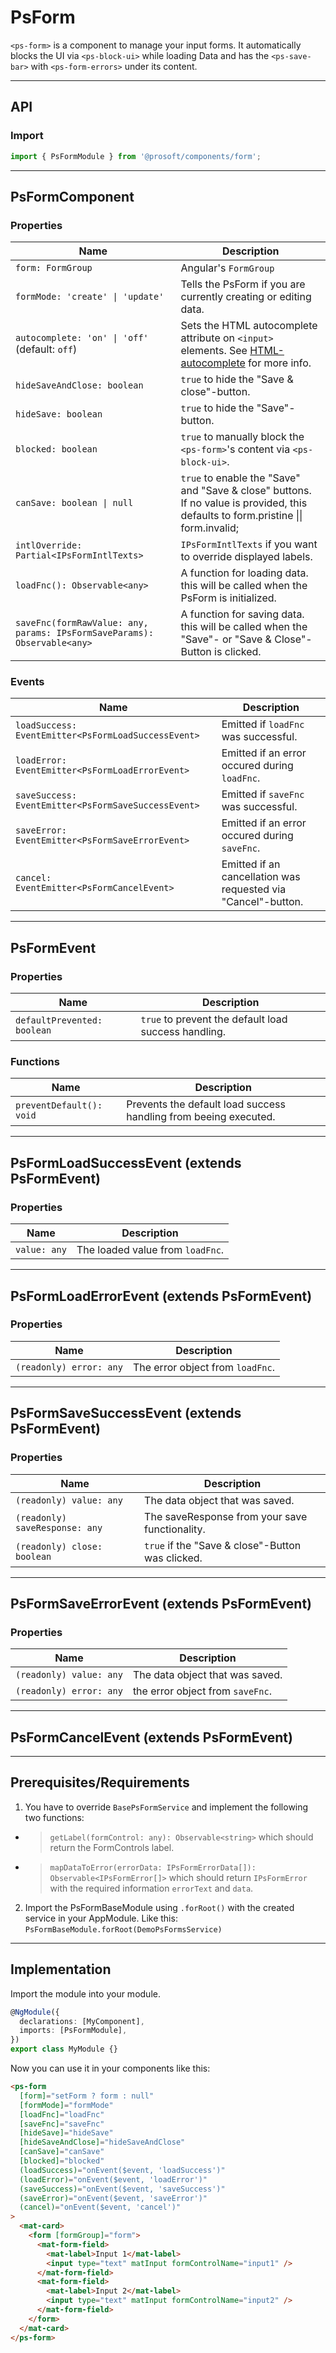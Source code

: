 <link href="style.css" rel="stylesheet"></link>

# PsForm <a name="PsForm"></a>

`<ps-form>` is a component to manage your input forms. It automatically blocks the UI via `<ps-block-ui>` while loading Data and has the `<ps-save-bar>` with `<ps-form-errors>` under its content.

---

## API <a name="PsFormApi"></a>

### Import <a name="PsFormmport"></a>

```ts | js
import { PsFormModule } from '@prosoft/components/form';
```

---

## PsFormComponent <a name="PsFormComponent"></a>

### Properties <a name="PsFormComponentProperties"></a>

| Name                                                                     | Description                                                                                                                                                                   |
| ------------------------------------------------------------------------ | ----------------------------------------------------------------------------------------------------------------------------------------------------------------------------- |
| `form: FormGroup`                                                        | Angular's `FormGroup`                                                                                                                                                         |
| `formMode: 'create' \| 'update'`                                         | Tells the PsForm if you are currently creating or editing data.                                                                                                               |
| `autocomplete: 'on' \| 'off'` (default: `off`)                           | Sets the HTML autocomplete attribute on `<input>` elements. See [HTML-autocomplete](https://developer.mozilla.org/en-US/docs/Web/HTML/Attributes/autocomplete) for more info. |
| `hideSaveAndClose: boolean`                                              | `true` to hide the "Save & close"-button.                                                                                                                                     |
| `hideSave: boolean`                                                      | `true` to hide the "Save"-button.                                                                                                                                             |
| `blocked: boolean`                                                       | `true` to manually block the `<ps-form>`'s content via `<ps-block-ui>`.                                                                                                       |
| `canSave: boolean \| null`                                               | `true` to enable the "Save" and "Save & close" buttons. If no value is provided, this defaults to form.pristine \|\| form.invalid;                                            |
| `intlOverride: Partial<IPsFormIntlTexts>`                                | `IPsFormIntlTexts` if you want to override displayed labels.                                                                                                                  |
| `loadFnc(): Observable<any>`                                             | A function for loading data. this will be called when the PsForm is initialized.                                                                                              |
| `saveFnc(formRawValue: any, params: IPsFormSaveParams): Observable<any>` | A function for saving data. this will be called when the "Save"- or "Save & Close"-Button is clicked.                                                                         |

### Events <a name="PsFormComponentEvents"></a>

| Name                                                | Description                                                   |
| --------------------------------------------------- | ------------------------------------------------------------- |
| `loadSuccess: EventEmitter<PsFormLoadSuccessEvent>` | Emitted if `loadFnc` was successful.                          |
| `loadError: EventEmitter<PsFormLoadErrorEvent>`     | Emitted if an error occured during `loadFnc`.                 |
| `saveSuccess: EventEmitter<PsFormSaveSuccessEvent>` | Emitted if `saveFnc` was successful.                          |
| `saveError: EventEmitter<PsFormSaveErrorEvent>`     | Emitted if an error occured during `saveFnc`.                 |
| `cancel: EventEmitter<PsFormCancelEvent>`           | Emitted if an cancellation was requested via "Cancel"-button. |

---

## PsFormEvent <a name="PsFormEvent"></a>

### Properties <a name="PsFormEventProperties"></a>

| Name                        | Description                                          |
| --------------------------- | ---------------------------------------------------- |
| `defaultPrevented: boolean` | `true` to prevent the default load success handling. |

### Functions <a name="PsFormEventFunctions"></a>

| Name                     | Description                                                      |
| ------------------------ | ---------------------------------------------------------------- |
| `preventDefault(): void` | Prevents the default load success handling from beeing executed. |

---

## PsFormLoadSuccessEvent (extends PsFormEvent) <a name="PsFormLoadSuccessEvent"></a>

### Properties <a name="PsFormLoadSuccessEventProperties"></a>

| Name         | Description                      |
| ------------ | -------------------------------- |
| `value: any` | The loaded value from `loadFnc`. |

---

## PsFormLoadErrorEvent (extends PsFormEvent) <a name="PsFormLoadErrorEvent"></a>

### Properties <a name="PsFormLoadErrorEventProperties"></a>

| Name                    | Description                      |
| ----------------------- | -------------------------------- |
| `(readonly) error: any` | The error object from `loadFnc`. |

---

## PsFormSaveSuccessEvent (extends PsFormEvent) <a name="PsFormSaveSuccessEvent"></a>

### Properties <a name="PsFormSaveSuccessEventProperties"></a>

| Name                           | Description                                       |
| ------------------------------ | ------------------------------------------------- |
| `(readonly) value: any`        | The data object that was saved.                   |
| `(readonly) saveResponse: any` | The saveResponse from your save functionality.    |
| `(readonly) close: boolean`    | `true` if the "Save & close"-Button was clicked. |

---

## PsFormSaveErrorEvent (extends PsFormEvent) <a name="PsFormSaveErrorEvent"></a>

### Properties <a name="PsFormSaveErrorEventProperties"></a>

| Name                    | Description                      |
| ----------------------- | -------------------------------- |
| `(readonly) value: any` | The data object that was saved.  |
| `(readonly) error: any` | the error object from `saveFnc`. |

---

## PsFormCancelEvent (extends PsFormEvent) <a name="PsFormCancelEvent"></a>

---

## Prerequisites/Requirements <a name="PsFormRequirements"></a>

1. You have to override `BasePsFormService` and implement the following two functions:

- > `getLabel(formControl: any): Observable<string>` which should return the FormControls label.
- > `mapDataToError(errorData: IPsFormErrorData[]): Observable<IPsFormError[]>` which should return `IPsFormError` with the required information `errorText` and `data`.

2. Import the PsFormBaseModule using `.forRoot()` with the created service in your AppModule. Like this:
   `PsFormBaseModule.forRoot(DemoPsFormsService)`

---

## Implementation <a name="PsFormImplementation"></a>

Import the module into your module.

```ts | js
@NgModule({
  declarations: [MyComponent],
  imports: [PsFormModule],
})
export class MyModule {}
```

Now you can use it in your components like this:

```html
<ps-form
  [form]="setForm ? form : null"
  [formMode]="formMode"
  [loadFnc]="loadFnc"
  [saveFnc]="saveFnc"
  [hideSave]="hideSave"
  [hideSaveAndClose]="hideSaveAndClose"
  [canSave]="canSave"
  [blocked]="blocked"
  (loadSuccess)="onEvent($event, 'loadSuccess')"
  (loadError)="onEvent($event, 'loadError')"
  (saveSuccess)="onEvent($event, 'saveSuccess')"
  (saveError)="onEvent($event, 'saveError')"
  (cancel)="onEvent($event, 'cancel')"
>
  <mat-card>
    <form [formGroup]="form">
      <mat-form-field>
        <mat-label>Input 1</mat-label>
        <input type="text" matInput formControlName="input1" />
      </mat-form-field>
      <mat-form-field>
        <mat-label>Input 2</mat-label>
        <input type="text" matInput formControlName="input2" />
      </mat-form-field>
    </form>
  </mat-card>
</ps-form>
```
